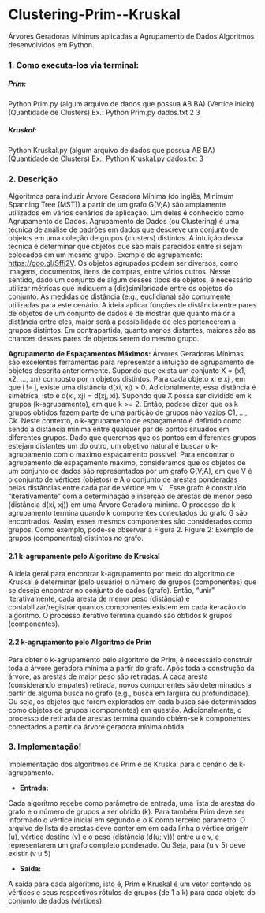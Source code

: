 # Clustering-Prim--Kruskal
Árvores Geradoras Mínimas aplicadas a Agrupamento de Dados
Algoritmos desenvolvidos em Python.

### 1. Como executa-los via terminal:

##### Prim:
Python Prim.py (algum arquivo de dados que possua  AB BA) (Vertice inicio) (Quantidade de Clusters)
Ex.: Python Prim.py dados.txt 2 3


##### Kruskal:
Python Kruskal.py (algum arquivo de dados que possua  AB BA) (Quantidade de Clusters)
Ex.: Python Kruskal.py dados.txt 3


### 2. Descrição

Algoritmos para induzir Árvore Geradora Mínima (do inglês, Minimum Spanning Tree (MST)) a
partir de um grafo G(V;A) são amplamente utilizados em vários cenários de aplicação. Um deles
é conhecido como Agrupamento de Dados.
Agrupamento de Dados (ou Clustering) é uma técnica de análise de padrões em dados que
descreve um conjunto de objetos em uma coleção de grupos (clusters) distintos. A intuição dessa
técnica é determinar que objetos que são mais parecidos entre si sejam colocados em um mesmo
grupo.
Exemplo de agrupamento: https://goo.gl/Sffi2V.
Os objetos agrupados podem ser diversos, como imagens, documentos, itens de compras, entre
vários outros. Nesse sentido, dado um conjunto de algum desses tipos de objetos, é necessário
utilizar métricas que indiquem a (dis)similaridade entre os objetos do conjunto. As medidas de
distância (e.g., euclidiana) são comumente utilizadas para este cenário.
A ideia aplicar funções de distância entre pares de objetos de um conjunto de dados é de
mostrar que quanto maior a distância entre eles, maior será a possibilidade de eles pertencerem a 
grupos distintos. Em contrapartida, quanto menos distantes, maiores são as chances desses pares
de objetos serem do mesmo grupo.

**Agrupamento de Espaçamentos Máximos:** Árvores Geradoras Mínimas são excelentes ferramentas
para representar a intuição de agrupamento de objetos descrita anteriormente. Supondo
que exista um conjunto X = {x1, x2, ..., xn} composto por n objetos distintos. Para cada objeto xi
e xj , em que i != j, existe uma distância d(xi, xj) > 0. Adicionalmente, essa distância é simétrica,
isto é d(xi, xj) = d(xj, xi).
Supondo que X possa ser dividido em k grupos (k-agrupamento), em que k >= 2. Então, podese
dizer que os k grupos obtidos fazem parte de uma partição de grupos não vazios C1, ..., Ck.
Neste contexto, o k-agrupamento de espaçamento é definido como sendo a distância mínima entre
qualquer par de pontos situados em diferentes grupos. Dado que queremos que os pontos em
diferentes grupos estejam distantes um do outro, um objetivo natural é buscar o k-agrupamento
com o máximo espaçamento possível.
Para encontrar o agrupamento de espaçamento máximo, consideramos que os objetos de um
conjunto de dados são representados por um grafo G(V;A), em que V é o conjunto de vértices
(objetos) e A o conjunto de arestas ponderadas pelas distâncias entre cada par de vértice em V .
Esse grafo é construído “iterativamente” com a determinação e inserção de arestas de menor peso
(distância d(xi, xj)) em uma Árvore Geradora mínima. O processo de k-agrupamento termina
quando k componentes conectados do grafo G são encontrados. Assim, esses mesmos componentes
são considerados como grupos. Como exemplo, pode-se observar a Figura 2.
Figure 2: Exemplo de grupos (componentes) distintos no grafo.


#### 2.1 k-agrupamento pelo Algoritmo de Kruskal

A ideia geral para encontrar k-agrupamento por meio do algoritmo de Kruskal é determinar (pelo
usuário) o número de grupos (componentes) que se deseja encontrar no conjunto de dados (grafo).
Então, “unir” iterativamente, cada aresta de menor peso (distância) e contabilizar/registrar quantos
componentes existem em cada iteração do algoritmo. O processo iterativo termina quando são
obtidos k grupos (componentes).


#### 2.2 k-agrupamento pelo Algoritmo de Prim

Para obter o k-agrupamento pelo algoritmo de Prim, é necessário construir toda a árvore geradora
mínima a partir do grafo. Após toda a construção da árvore, as arestas de maior peso são retiradas.
A cada aresta (considerando empates) retirada, novos componentes são determinados a partir de
alguma busca no grafo (e.g., busca em largura ou profundidade). Ou seja, os objetos que forem
explorados em cada busca são determinados como objetos de grupos (componentes) em questão.
Adicionalmente, o processo de retirada de arestas termina quando obtém-se k componentes conectados
a partir da árvore geradora mínima obtida.


### 3. Implementação!
Implementação dos algoritmos de Prim e de Kruskal para o cenário de k-agrupamento.

- **Entrada:**

Cada algoritmo recebe como parâmetro de entrada, uma lista de arestas do grafo e o número de grupos a ser obtido (k). Para também Prim deve ser informado o vértice inicial em segundo e o K como terceiro parametro.
O arquivo de lista de arestas deve conter em em cada linha o vértice origem (u), vértice destino (v) e
o peso (distância (d(u; v))) entre u e v, e representarem um grafo completo ponderado. Ou Seja, para (u v 5) deve existir (v u 5)

- **Saída:**

A saída para cada algoritmo, isto é, Prim e Kruskal é um vetor contendo os vértices e seus respectivos
rótulos de grupos (de 1 a k) para cada objeto do conjunto de dados (vértices).
